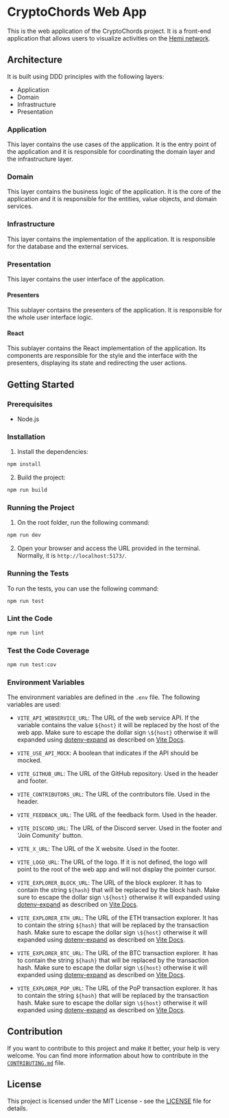 # CryptoChords Web App
This is the web application of the CryptoChords project. It is a front-end application that allows users to visualize activities on the [Hemi network](https://hemi.xyz).

## Architecture
It is built using DDD principles with the following layers:
- Application
- Domain
- Infrastructure
- Presentation

### Application
This layer contains the use cases of the application. It is the entry point of the application and it is responsible for coordinating the domain layer and the infrastructure layer.

### Domain
This layer contains the business logic of the application. It is the core of the application and it is responsible for the entities, value objects, and domain services.

### Infrastructure
This layer contains the implementation of the application. It is responsible for the database and the external services.

### Presentation
This layer contains the user interface of the application.

#### Presenters
This sublayer contains the presenters of the application. It is responsible for the whole user interface logic.

#### React
This sublayer contains the React implementation of the application. Its components are responsible for the style and the interface with the presenters, displaying its state and redirecting the user actions.

## Getting Started

### Prerequisites

- Node.js

### Installation

1. Install the dependencies:

```bash
npm install
```

2. Build the project:

```bash
npm run build
```

### Running the Project

1. On the root folder, run the following command:

```bash
npm run dev
```

2. Open your browser and access the URL provided in the terminal. Normally, it is `http://localhost:5173/`.

### Running the Tests

To run the tests, you can use the following command:

```bash
npm run test
```

### Lint the Code

```bash
npm run lint
```

### Test the Code Coverage

```bash
npm run test:cov
```

### Environment Variables

The environment variables are defined in the `.env` file. The following variables are used:

- `VITE_API_WEBSERVICE_URL`: The URL of the web service API. If the variable contains the value `${host}` it will be replaced by the host of the web app. Make sure to escape the dollar sign `\${host}` otherwise it will expanded using [dotenv-expand](https://github.com/motdotla/dotenv-expand) as described on [Vite Docs](https://vitejs.dev/guide/env-and-mode#env-files).

- `VITE_USE_API_MOCK`: A boolean that indicates if the API should be mocked.

- `VITE_GITHUB_URL`: The URL of the GitHub repository. Used in the header and footer.

- `VITE_CONTRIBUTORS_URL`: The URL of the contributors file. Used in the header.

- `VITE_FEEDBACK_URL`: The URL of the feedback form. Used in the header.

- `VITE_DISCORD_URL`: The URL of the Discord server. Used in the footer and 'Join Comunity' button.

- `VITE_X_URL`: The URL of the X website. Used in the footer.

- `VITE_LOGO_URL`: The URL of the logo. If it is not defined, the logo will point to the root of the web app and will not display the pointer cursor.

- `VITE_EXPLORER_BLOCK_URL`: The URL of the block explorer. It has to contain the string `${hash}` that will be replaced by the block hash. Make sure to escape the dollar sign `\${host}` otherwise it will expanded using [dotenv-expand](https://github.com/motdotla/dotenv-expand) as described on [Vite Docs](https://vitejs.dev/guide/env-and-mode#env-files).

- `VITE_EXPLORER_ETH_URL`: The URL of the ETH transaction explorer. It has to contain the string `${hash}` that will be replaced by the transaction hash. Make sure to escape the dollar sign `\${host}` otherwise it will expanded using [dotenv-expand](https://github.com/motdotla/dotenv-expand) as described on [Vite Docs](https://vitejs.dev/guide/env-and-mode#env-files).

- `VITE_EXPLORER_BTC_URL`: The URL of the BTC transaction explorer. It has to contain the string `${hash}` that will be replaced by the transaction hash. Make sure to escape the dollar sign `\${host}` otherwise it will expanded using [dotenv-expand](https://github.com/motdotla/dotenv-expand) as described on [Vite Docs](https://vitejs.dev/guide/env-and-mode#env-files).

- `VITE_EXPLORER_POP_URL`: The URL of the PoP transaction explorer. It has to contain the string `${hash}` that will be replaced by the transaction hash. Make sure to escape the dollar sign `\${host}` otherwise it will expanded using [dotenv-expand](https://github.com/motdotla/dotenv-expand) as described on [Vite Docs](https://vitejs.dev/guide/env-and-mode#env-files).

## Contribution
If you want to contribute to this project and make it better, your help is very welcome.
You can find more information about how to contribute in the [`CONTRIBUTING.md`](../../CONTRIBUTING.md) file.

## License
This project is licensed under the MIT License - see the [LICENSE](../../LICENSE) file for details.